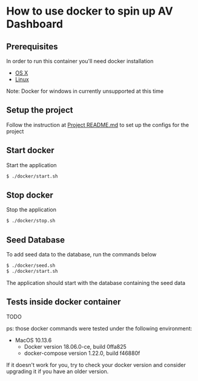 # How to use docker to spin up AV Dashboard

## Prerequisites

In order to run this container you'll need docker installation
* [OS X](https://docs.docker.com/docker-for-mac/)
* [Linux](https://docs.docker.com/linux/started/)

Note: Docker for windows in currently unsupported at this time

## Setup the project
Follow the instruction at [Project README.md](../README.md) to set up the configs for the project

## Start docker

Start the application

```bash
$ ./docker/start.sh
```

## Stop docker

Stop the application

```bash
$ ./docker/stop.sh
```

## Seed Database

To add seed data to the database, run the commands below

```bash
$ ./docker/seed.sh
$ ./docker/start.sh
```
The application should start with the database containing the seed data

## Tests inside docker container

TODO

ps: those docker commands were tested under the following environment:

- MacOS 10.13.6
    - Docker version 18.06.0-ce, build 0ffa825
    - docker-compose version 1.22.0, build f46880f


If it doesn't work for you, try to check your docker version and consider upgrading it if you have an older version.
